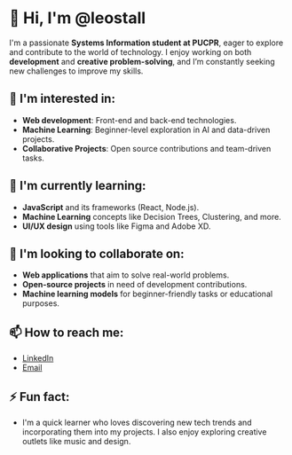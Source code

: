# 👋 Hi, I'm @leostall
I'm a passionate **Systems Information student at PUCPR**, eager to explore and contribute to the world of technology. I enjoy working on both **development** and **creative problem-solving**, and I’m constantly seeking new challenges to improve my skills.

## 👀 I'm interested in:
- **Web development**: Front-end and back-end technologies.
- **Machine Learning**: Beginner-level exploration in AI and data-driven projects.
- **Collaborative Projects**: Open source contributions and team-driven tasks.

## 🌱 I'm currently learning:
- **JavaScript** and its frameworks (React, Node.js).
- **Machine Learning** concepts like Decision Trees, Clustering, and more.
- **UI/UX design** using tools like Figma and Adobe XD.

## 💞️ I'm looking to collaborate on:
- **Web applications** that aim to solve real-world problems.
- **Open-source projects** in need of development contributions.
- **Machine learning models** for beginner-friendly tasks or educational purposes.

## 📫 How to reach me:
- [LinkedIn](https://www.linkedin.com/in/leonardostall)
- [Email](malito:leonardostall28@gmail.com)

## ⚡ Fun fact:
- I'm a quick learner who loves discovering new tech trends and incorporating them into my projects. I also enjoy exploring creative outlets like music and design.
